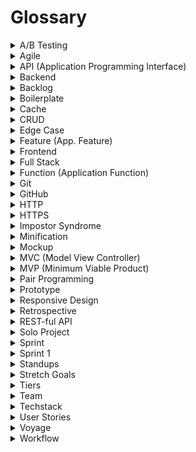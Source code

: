 # Glossary

<details>
  <summary>A/B Testing</summary>
  <br/>

  A/B testing is a methodology for trying out different ways of achieving the same end result, with the aim of establishing, through experimentation, which solution is the most effective.
  
  Typically A/B testing is used to trial different layouts of web pages, by tracking how many users convert to paying customers using the alternative layouts.

  By continuing an iterative process of prototyping, evaluating and adapting, A/B testing can provide a significant increase to the conversion rate of individual pages. It's a useful tool: better conversion means a better balance sheet!
  <br/>
</details>
    
<details>
  <summary>Agile</summary>
  <br/>

  The main difference between older waterfall-style project management and agile projects is that waterfall fixes in place the *scope* of a project to improve the accuracy of resource and time estimates, while agile fixes *resources and time* and estimates the scope.
  
  For many types of projects, this reversal is more practical since it is not possible to identify all requirements at the beginning of a project. Any attempt to do so will lead to issues in stability and quality since features are implemented without the necessary resources or time.
  
  Agile methodologies address this by adopting an iterative approach to development, with each iteration being the foundation for its later iterations (ie. sprints).
  <br/>
</details>
    
<details>
  <summary>API (Application Programming Interface)</summary>
  <br/> 

  An API is a communication protocol defined by a software system which provides external components with a lexicon for requesting data and invoking predefined functionality. An API can be thought of as a contract between the provider of a service and its requestors.
  
  APIs consist of a set of pre-defined messages that requestors use to ask for data and services, service routines implemented in the provider, and a transport mechanism that transfers messages and results between a provider and the requestors.
  
  In modern JavaScript software systems the protocol is implemented using REST or GraphQL, the transport mechanism is TCP/IP, and the provider services are a series of routes in a backend HTTP server.
  <br/>
</details>
    
<details>
  <summary>Backend</summary>
  <br/>

  The backend of a web application is an enabler for a frontend experience. An application’s frontend may be the most beautifully crafted web page, but if the application itself doesn’t work, the application will be a failure. The backend of an application is responsible for things like calculations, business logic, database interactions, and performance.
  
  Common technologies used in backend development are Ruby, Python, SQL, Node.js, Express.js, and REST APIs.
  <br/>
</details>
    
<details>
  <summary>Backlog</summary>
  <br/>

  The project backlog is the work to be performed for the project to reach its goal. Building the backlog is a process of decomposing the application’s features and the technical requirements to support them into an actionable set of work items.
  <br/>
</details>
    
<details>
	<summary>Boilerplate</summary>
	<br/>

  In computer programming, **boilerplate code** or **boilerplate** refers to 
	sections of code that have to be included in many places with little or no 
	alteration. It is often used when referring to languages that are 
	considered verbose, i.e. the programmer must write a lot of code to do 
	minimal jobs.
  <br/><br/>
	Most professional web developers have created a collection of assets and 
	snippets of code that they reuse on projects to accelerate development. 
	There are some universal or near universal patterns that all websites share 
	in common. Rather than continuously rebuild these, most developers start by 
	copying the code they used for a similar project and then start modifying 
	it.
	<br/><br/>
	Some developers recognize the value of these boilerplate starter templates 
	and take the time to make the boilerplate more generic and share them 
	online for others to use.
	<br/><br/>
	Two examples of popular boilerplates are:

  - [Create React App](https://create-react-app.dev)
  - [NextJS](https://nextjs.org)

  <br/>
</details>
    
<details>
  <summary>Cache</summary>
  <br/>

  A cache is a temporary storage space for data. When you visit a website, 
  the files that you request are automatically stored in the cache. If you 
  return to that same website in the near future, your browser will retrieve 
  the necessary files from your cache rather than from the original server, 
  so the webpage will load quicker.
  <br/>
</details>
    
<details>
  <summary>CRUD</summary>
  <br/>

  An acronym for a class of functionality that provide users with Create-Retrieve-Update-Delete (CRUD) operations against a particular 
  set of data. CRUD is common to virtually all applications, so it's 
  important to understand this type of functionality.
  <br/>
</details>
    
<details>
  <summary>Edge Case</summary>
  <br/>

  An Edge Case is a situation that isn't likely to occur, but isn't impossible either. Edge cases arise when conditions or inputs of extreme ranges are encountered. For example, when extremely high or low values are input into a numeric field.
  
  Software often operates as expected when inputs falling within an expected range of values are provided (sometimes referred to as the "happy path"), but fail if they fall outside the bounds of what is considered normal. Properly handling situations like this requires the developer to code defensively and either support the full range of possible input values, or restrict the input to the range that can be processed without error.
  
  Situations that may lead to unexpected results and errors are broadly classified as edge cases. Examples of these include:
  
  - Missing or incomplete detection and handling of error conditions. This includes error handling around API and database calls.
  - Improper validation and editing of input values
  - Failure to properly initialize or reset variables
  - Failure to account for changes in environmental conditions, such as resizing of windows or removing all records in a file.
  
  Addressing these types of conditions requires the developer to anticipate them by considering not what is supposed to happen based on the specifications that have been provided, but considering what types of conditions could occur. In other words - "thinking outside of the box".
  <br/>
</details>
    
<details>
  <summary>Feature (App. Feature)</summary>
  <br/>
  
  Features are the discrete capabilities an application provides to users which allow them to complete a particular business function. Groups of applications features support an [application function](https://docs.chingu.io/glossary#function-application-function).
  
  For example, an application function in a texting application is to send a message, but the functions it provides to the user are to select the recipients, create a message, and to send the message.
  <br/>
</details>
    
<details>
  <summary>Frontend</summary>
  <br>

  Front-end developers write the code that controls how a website looks and interacts when it's displayed in a browser. The primary tools of a front-end developer include HTML (code that makes content render on a page), CSS (coded stylesheets that apply color, typography, style and layout to the HTML) and JavaScript (code that handles advanced interactivity). A front-end developer will also work with a handful of other frameworks that help expedite, enhance, and organize the coding process. For example, popular frontend JavaScript frameworks include React, Vue, and Angular.
  <br/>
</details>
    
<details>
  <summary>Full Stack</summary>
  <br/>

  Full stack simply means that a combination of frontend and backend will 
  be used.
  <br/>
</details>
    
<details>
  <summary>Function (Application Function)</summary>
  <br/>

  Application functions can be thought of as the commitments an application makes to its users. In this context, application functions are the contracts an application establishes with the user. Application functions are composed of [application features](https://docs.chingu.io/glossary#feature).
      
  Note that this is different from the function definition used in a programming language.
  
  For example, a function of an invoicing application is to create a past due notice, but the application features it's composed of include identifying purchases that have not been paid, applying additional charges based on the purchase terms, generating an itemized dunning notice, and emailing to the buyers.
  <br/>
</details>
    
<details>
  <summary>Git</summary>
  <br/>
  
  [Git](https://en.wikipedia.org/wiki/Git) is a distributed source code control system developed in 2005 by [Linus Torvalds](https://en.wikipedia.org/wiki/Linus_Torvalds). Unlike earlier source code control systems (SCCS), Git allows multiple developers to simultaneously modify the same modules. Conflicts are detected and resolved when changes are pushed to a common branch.
  
  This is radically different from earlier SCCS's which followed a checkout-checkin process that allowed only one developer at a time to modify a given file.
  
  Git is the defacto standard SCCS for both commercial and non-commercial software development and most SCCS services, like GitHub and GitLab, are based on it.
  <br/>
</details>
    
<details>
  <summary>GitHub</summary>
  <br/>
  
  GitHub is a cloud interface for Git. It has been around since 2008 and now has over 28 million users worldwide, making it the largest host of source code in the world! GitHub offers all the version control functionality of Git, but also offers its own features, such as bug tracking, task management, and project wikis.
  <br/>
</details>
    
<details>
  <summary>HTTP</summary>
  <br/>

  HTTP stands for Hypertext Transfer Protocol, and is used to transfer data across the internet. HTTP sends the data (say, a HTML document or an image) from an HTTP server program (a web server) to an HTTP client program (a web browser).
  <br/>
</details>
    
<details>
  <summary>HTTPS</summary>
  <br/>
  
  HTTP layered with Transport Layer Security (TLS) or Secure Sockets Layer (SSL) protocols. With HTTPS any data that you send from your computer will be encrypted and will only be decrypted once it has safely arrived at your intended location.
  <br/>
</details>
    
<details>
  <summary>Impostor Syndrome</summary>
  <br/>
  
  The [Impostor Syndrome](https://medium.com/learn-love-code/developers-how-to-overcome-imposter-syndrome-48edee803cf4) is a persistent feeling of inadequacy that continues in spite of evidence to the contrary. This is a very common feeling that we all share (yes! "we"). But in fact, the reality is quite different as shown by the following diagram.
  
  ![Impostor Syndrome](./assets/Impostor_Syndrome.png)
  
  No one starts out with an innate knowledge of a subject — it’s acquired through work and study! You may not be the expert at JavaScript or CSS or HTML or Angular or React or Vue or some other technology or library, but you will be. And as soon as you think you’ve grasped it, it's almost guaranteed it will change.
  
  Knowledge and learning are cyclical, never ending endeavors. No one ever has a complete mastery over a subject. So, we in this respect we are all impostors. Rest assured that you are not alone in this feeling and you are not an impostor.
  <br/>
</details>
    
<details>
  <summary>Minification</summary>
  <br/>

  Minification is the process of minimizing code and markup in order to reduce the file size. When creating a HTML file, for example, developers will most likely use spacing, comments and variables to make the code more readable as they work with it. To minify the code once the webpage is ready to go live, developers will remove these comments and spaces to ensure a quicker page-load time (crucial for delivering a good user experience!).
  <br/>
</details>
    
<details>
  <summary>Mockup</summary>
  <br/>
  
  In software, a [mockup](https://en.wikipedia.org/wiki/Mockup) is a prototype that represents the features and functionality of the final product. This can range from a hand drawn wireframe all the way up to an actual working skeleton of an application.
  
  The primary use of a mockup is during design to ensure that features, the user interface, and the user experience all work in harmony before any code is written. Mockups are useful during walkthroughs to identify gaps or weak points in the application design.
  <br/>
</details>
    
<details>
  <summary>MVC (Model View Controller)</summary>
  <br/>
  
  [MVC](https://en.wikipedia.org/wiki/Model%E2%80%93view%E2%80%93controller) is a design pattern which separates the presentation of information to the user from the operations applied to the data provided by the user. This pattern helps make application software modular and easier to maintain and enhance by separating different architectural concerns from one another.
  <br/>
</details>
    
<details>
  <summary>MVP (Minimum Viable Product)</summary>
  <br/>
  
  When working in web development, you may hear talk of “MVP” — or minimum viable product. The minimum viable product is the most pared-down version of a product that can be released to market. When adopting an MVP approach, developers will first focus on the core features and functions that are absolutely crucial. Then, once the product has been released and user feedback has been gathered, they will continue to build the complete set of features.
  <br/>
</details>
    
<details>
  <summary>Pair Programming</summary>
  <br/>

  There is an oft-quoted adage that "two heads are better than one". *Pair Programming* is a practical implementation of this advice. It leverages the experience and knowledge of two developers to improve the speed at which an app is created, but also its quality.
     
  In this process two developers work together, either side-by-side or via screen sharing, with one writing code while the other reviews the code as it is being written. The developer reviewing the code examines it not just for correctness, but also to ensure that it's clear, supportable, and resilient.
  
  The pair keep up a running dialog and frequently switch roles.
  
  The advantage of pair programming is the developer writing the code can focus on the tactical attributes of the code since the developer who reviews the code is responsible for the strategic aspects.
  
  You can find out more about pair programming at:

  - [What is Pair Programming](https://stackify.com/pair-programming-advantages/)
  - [How to Pair Program in 7 Steps](https://www.wikihow.com/Pair-Program)
  - [Wikipedia](https://en.wikipedia.org/wiki/Pair_programming)
  <br/>
</details>

<details>
  <summary>Prototype</summary>
  <br/>
  
  A prototype is a proof of concept used to evaluate a design idea. For example, rather than creating a static mockup of what a web page will look like and then asking stakeholders to "approve the design", a team might create a prototype that everyone can interact with in the browser. This gives everyone a more realistic, interactive facsimile of the website to try out. [Prototypes](https://blog.wsol.com/paper-prototyping-an-essential-design-tool) help teams test ideas and make necessary changes early on, before committing the effort, time and cost that go into building a fully functional product.
  
  An example prototype program is [Framer](https://framer.com/).
  <br/>
</details>
    
<details>
  <summary>Responsive Design</summary>
  <br/>
  
  In simple terms, a responsive design is one that adapts to the user's device and, in an ideal world, the user's context so that it displays the content required in the most appropriate and accessible manner, regardless of what kind of web-connected device is being used to view it.
  
  In practice this means a web page will re-paginate itself as the screen size reduces or increases, displaying in multiple columns when viewed on a desktop computer, but only a single column when viewed on a smartphone.
  <br/>
</details>
    
<details>
  <summary>Retrospective</summary>
  <br/>
  
  The Sprint Retrospective is conducted by and for the Scrum Team to promote [continuous improvement](https://en.wikipedia.org/wiki/Continual_improvement_process). It is the primary means the team uses to improve their work and to drive value not just for the customer, but also for themselves in the form of a more integrated and smoothly operating team.
     
  This is an inward look by the team at how they performed during the last sprint and identify changes for the next sprint. This isn’t just about technology and tools, but also about procedures, interactions between people and roles, and successes and failures. The goal is to improve by implementing “midstream” corrections at the point they are needed.
  <br/>
</details>
    
<details>
  <summary>REST-ful API</summary>
  <br/>

  [Representational State Transfer (REST)](https://en.wikipedia.org/wiki/Representational_state_transfer) is an architectural pattern used to create web services. REST provides requestors with a stateless mechanism for accessing data and services across the Internet using a defined set of operations including GET, PUT, POST, and DELETE.
  <br/>
</details>
    
<details>
  <summary>Solo Project</summary>
  <br/>

  The [Solo Project](../guides/soloproject/soloproject.md) 
  is your warmup for your first Voyage. In it you will either submit a project 
  you already have that matches the tier you have chosen, or you will create 
  small project (approximately 8-16 hours) from specifications provided by 
  Chingu.
     
  Solo projects provide you with these opportunities:
  
  1. You can use it to validate the tier you've selected. You may change tiers at any point in the session up to the time you submit your project for evaluation.
  2. Meet other Devs to learn from them and to share what you know.
  3. Time to familiarize yourself with the concepts** and tools you’ll need to complete the six week Voyage team project.
  4. Get feedback on your application.
      
  > Most importantly, you'll have another app to add to your portfolio!
  <br/>
</details>

<details>
  <summary>Sprint</summary>
  <br/>

  In product development, a sprint is a set period of time during which 
  specific work has to be completed and made ready for review. Each 
  sprint begins with a planning meeting.
    
  Chingu Voyage projects consist of six Sprints that are each one week long. 
  Voyage Sprints always start on Monday and end on the following Sunday.
  <br/>
</details>
    
<details>
  <summary>Sprint 1</summary>
  <br/>
  
  A major misconception about Agile is that it doesn't include design time. 
  Nothing could be further from the truth! Agile doesn't and shouldn't 
  include time for proper design, but it should be conducted at the right 
  time. This means that design, like coding, is iterative.
      
  It's a good use of the team's time to devote the first sprint to creating a 
  high-level design. The goal of this design isn't to answer every detail - 
  it is to identify the main features, create the initial backlog, the 
  structure of the project, who on the team has the skills needed to support 
  the development of each feature, and to identify gaps that need to be 
  filled.
      
  In other words, the goal of your first two sprints is to define what is to 
  be built and create a roadmap to be followed throughout the remainder of 
  the project.
  <br/>
</details>
    
<details>
  <summary>Standups</summary>
  <br/>

  Quick status updates regarding your progress. Typically, your entire team 
  would have a dedicated time to share standups together in real-time.
  <br/>
</details>
    
<details>
  <summary>Stretch Goals</summary>
  <br/>

  [Stretch goals](https://hbr.org/2017/01/the-stretch-goal-paradox) are 
  objectives that introduces risk many factors beyond a normal goal and as 
  such, add a level of uncertainty to the ability to reach the objective. 
      
  Stretch goals embrace the concepts of difficulty as a way to increase your capabilities, and novelty to provide motivation. Doing something difficult 
  is always more enjoyable and rewarding if it’s engaging and fun.
  <br/>
</details>
    
<details>
  <summary>Tiers</summary>
  <br/>

  Participants are divided into one of three tiers based on their knowledge 
  and experience at the start of the Voyage. 

  [How to select your tier](https://www.notion.so/Solo-Projects-2a41ff900cc24a72a919f0eb5e79c42b?pvs=21).

  <br/>
</details>
    
<details>
  <summary>Team</summary>
  <br/>

  A team is a group of individuals who work together to reach a common objective. This could be winning a sports competition, achieving a sales goal in business, or developing a software application.
  <br/>
</details>
    
<details>
  <summary>Techstack</summary>
  <br/>

  A tech stack is a combination of software products and programming 
  languages used to create a web or mobile application. Applications have 
  two software components: client-side and server-side, also known as 
  front-end and back-end.
  
  Some popular stacks are:
      
  - MERN - MongoDB - Express - ReactJS - NodeJS
  - MEAN - MongoDB - Express - AngularJS - NodeJS
  - LAMP - Linux - Apache - MySQL - PHP
  <br/>
</details>

<details>
  <summary>User Stories</summary>
  <br/>

  User Stories narrate the steps users would take to realize a specific Epic. User Stories complete the sentence:
  
  > As a `<target user>`, I want to `<user stories>`, so that I can `<an epic>`.
  
  You can create the app's User Stories by decomposing an Epic into a series of steps. Here's an example:
  
  - **Target user:** Blogger
  - **Epic:** Auto-convert image to a blog post
  - **User stories:** Turn on camera → Take picture → Edit picture → Submit photo.
  
  > As a Blogger, I want to turn on my camera, take a picture, edit it, and submit it so I can auto-convert it to a blog post.
  <br/>
</details>
    
<details>
  <summary>Voyage</summary>
  <br/>

  A Voyage is the 8-week team project phase of the Chingu Cohort.
      
  Chingu Voyages are an exciting way to work on projects that provide the 
  opportunity to:
      
  - Work on interesting and challenging projects
  - Learn new technologies
  - Work with a team of like-minded web developers
  - Improve soft skills including communication, collaboration, and Agile 
  project management
  - Create impact while leveling-up your skills
      
  In short, Chingu Voyages create a setting to help you both acquire and 
  practice the skills you will need on the job.
  <br/>
</details>
    
<details>
  <summary>Workflow</summary>
  <br/>
  
  A workflow is a pattern of actions created by an organization that when 
  followed, create a repeatable product. In this context the product may be 
  information, a service, or a tangible entity. For example, your teams 
  development workflow defines the steps for creating, testing, and deploying 
  modules and files that make up application software.
  <br/>
</details>
